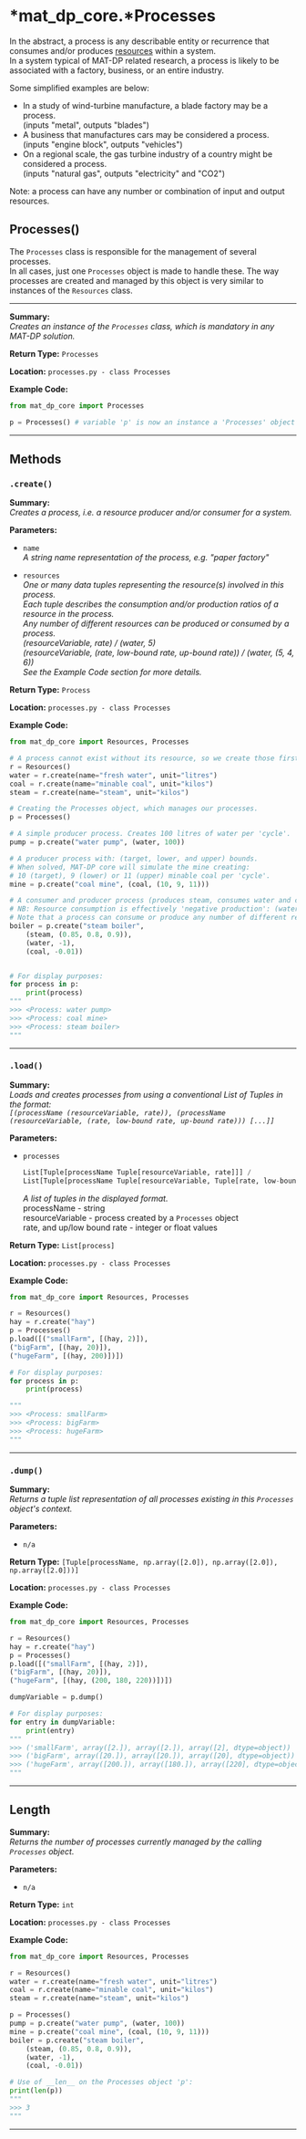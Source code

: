 # *mat_dp_core.***Processes**

In the abstract, a process is any describable entity or recurrence that consumes and/or produces [resources](resources.md) within a system.  
In a system typical of MAT-DP related research, a process is likely to be associated with a factory, business, or an entire industry.

Some simplified examples are below:

- In a study of wind-turbine manufacture, a blade factory may be a process.  
  (inputs "metal", outputs "blades")
- A business that manufactures cars may be considered a process.  
  (inputs "engine block", outputs "vehicles")
- On a regional scale, the gas turbine industry of a country might be considered a process.  
  (inputs "natural gas", outputs "electricity" and "CO2")

Note: a process can have any number or combination of input and output resources.

## **Processes()**

The ```Processes``` class is responsible for the management of several processes.  
In all cases, just one ```Processes``` object is made to handle these. The way processes are created and managed by this object is very similar to instances of the ```Resources``` class.

---

**Summary:**  
*Creates an instance of the ```Processes``` class, which is mandatory in any MAT-DP solution.*

**Return Type:**  ```Processes```

**Location:** ```processes.py - class Processes```

**Example Code:**
```py
from mat_dp_core import Processes

p = Processes() # variable 'p' is now an instance a 'Processes' object
```

---

## **Methods**

### `.create()`

**Summary:**  
*Creates a process, i.e. a resource producer and/or consumer for a system.*

**Parameters:**

* ```name```  
  *A string name representation of the process, e.g. "paper factory"*

* ```resources```  
  *One or many data tuples representing the resource(s) involved in this process.  
  Each tuple describes the consumption and/or production ratios of a resource in the process.  
  Any number of different resources can be produced or consumed by a process.  
  (resourceVariable, rate) / (water, 5)  
  (resourceVariable, (rate, low-bound rate, up-bound rate)) / (water, (5, 4, 6))  
  See the Example Code section for more details.*


**Return Type:**  ```Process```

**Location:** ```processes.py - class Processes```

**Example Code:**
```py
from mat_dp_core import Resources, Processes

# A process cannot exist without its resource, so we create those first.
r = Resources()
water = r.create(name="fresh water", unit="litres")
coal = r.create(name="minable coal", unit="kilos")
steam = r.create(name="steam", unit="kilos")

# Creating the Processes object, which manages our processes.
p = Processes() 

# A simple producer process. Creates 100 litres of water per 'cycle'.
pump = p.create("water pump", (water, 100))

# A producer process with: (target, lower, and upper) bounds.
# When solved, MAT-DP core will simulate the mine creating:
# 10 (target), 9 (lower) or 11 (upper) minable coal per 'cycle'.
mine = p.create("coal mine", (coal, (10, 9, 11)))

# A consumer and producer process (produces steam, consumes water and coal).
# NB: Resource consumption is effectively 'negative production': (water, *-1*).
# Note that a process can consume or produce any number of different resources
boiler = p.create("steam boiler",
    (steam, (0.85, 0.8, 0.9)),
    (water, -1),
    (coal, -0.01))


# For display purposes:
for process in p:
    print(process)
"""
>>> <Process: water pump>
>>> <Process: coal mine>
>>> <Process: steam boiler>
"""
```

---

### `.load()`

**Summary:**  
*Loads and creates processes from using a conventional List of Tuples in the format:  
```[(processName (resourceVariable, rate)), (processName (resourceVariable, (rate, low-bound rate, up-bound rate))) [...]]```*

**Parameters:**

* ```processes```  
  ```py
  List[Tuple[processName Tuple[resourceVariable, rate]]] /
  List[Tuple[processName Tuple[resourceVariable, Tuple[rate, low-bound rate, up-bound rate]]]]
  ```  
  *A list of tuples in the displayed format.*  
  processName - string  
  resourceVariable - process created by a ```Processes``` object  
  rate, and up/low bound rate - integer or float values


**Return Type:**  ```List[process]```

**Location:** ```processes.py - class Processes```

**Example Code:**
```py
from mat_dp_core import Resources, Processes

r = Resources()
hay = r.create("hay")
p = Processes()
p.load([("smallFarm", [(hay, 2)]),
("bigFarm", [(hay, 20)]),
("hugeFarm", [(hay, 200)])])

# For display purposes:
for process in p:
    print(process)

"""
>>> <Process: smallFarm>
>>> <Process: bigFarm>
>>> <Process: hugeFarm>
"""
```

---

### `.dump()`

**Summary:**  
*Returns a tuple list representation of all processes existing in this ```Processes``` object's context.*

**Parameters:**

* ```n/a```

**Return Type:** ```[Tuple[processName, np.array([2.0]), np.array([2.0]), np.array([2.0]))]```

**Location:** ```processes.py - class Processes```

**Example Code:**
```py
from mat_dp_core import Resources, Processes

r = Resources()
hay = r.create("hay")
p = Processes()
p.load([("smallFarm", [(hay, 2)]),
("bigFarm", [(hay, 20)]),
("hugeFarm", [(hay, (200, 180, 220))])])

dumpVariable = p.dump()

# For display purposes:
for entry in dumpVariable:
    print(entry)
"""
>>> ('smallFarm', array([2.]), array([2.]), array([2], dtype=object))
>>> ('bigFarm', array([20.]), array([20.]), array([20], dtype=object))
>>> ('hugeFarm', array([200.]), array([180.]), array([220], dtype=object))
"""
```

---

## Length

**Summary:**  
*Returns the number of processes currently managed by the calling ```Processes``` object.*

**Parameters:**

* ```n/a```

**Return Type:**  ```int```

**Location:** ```processes.py - class Processes```

**Example Code:**
```py
from mat_dp_core import Resources, Processes

r = Resources()
water = r.create(name="fresh water", unit="litres")
coal = r.create(name="minable coal", unit="kilos")
steam = r.create(name="steam", unit="kilos")

p = Processes() 
pump = p.create("water pump", (water, 100))
mine = p.create("coal mine", (coal, (10, 9, 11)))
boiler = p.create("steam boiler",
    (steam, (0.85, 0.8, 0.9)),
    (water, -1),
    (coal, -0.01))

# Use of __len__ on the Processes object 'p':
print(len(p))
"""
>>> 3
"""
```

---


